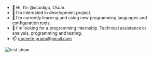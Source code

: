- 👋 Hi, I’m @dcodigo, Oscar.
- 👀 I’m interested in development project.
- 🌱 I’m currently learning and using new programming languages and configuration tools.
- 💞️ I'm looking for a programming internship. Technical assistance in analysis, programming and testing.
- 📫 docente.prado@gmail.com
<!---
dcodigo/dcodigo is a ✨ special ✨ repository because its `README.md` (this file) appears on your GitHub profile.
--->
<img src="https://github.com/dcodigo/dcodigo/fortext.png" alt="test show">
